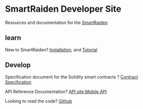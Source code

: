 # SmartRaiden Developer Site
Resources and documentation for the [SmartRaiden](https://github.com/SmartMeshFoundation/SmartRaiden)
## learn
New to SmartRaiden?  [Installation](./installation_guide.md), and  [Tutorial](./rest_api.md)

## Develop

Specification document for the Solidity smart contracts ? [Contract Specification](./contract_spec.md)

API Reference Documentation?  [API site](./rest_api.md),[Mobile API](./mobie.md)


Looking to read the code?  [Github](https://github.com/SmartMeshFoundation/SmartRaiden)

